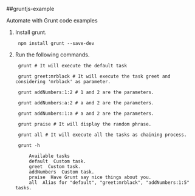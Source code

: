 ##gruntjs-example

Automate with Grunt code examples

1. Install grunt.

        npm install grunt --save-dev

2. Run the following commands.

        grunt # It will execute the default task

        grunt greet:mrblack # It will execute the task greet and considering 'mrblack' as parameter.

        grunt addNumbers:1:2 # 1 and 2 are the parameters.

        grunt addNumbers:a:2 # a and 2 are the parameters.

        grunt addNumbers:1:a # a and 2 are the parameters.

        grunt praise # It will display the random phrase.

        grunt all # It will execute all the tasks as chaining process.

        grunt -h

            Available tasks
            default  Custom task.
            greet  Custom task.
            addNumbers  Custom task.
            praise  Have Grunt say nice things about you.
            all  Alias for "default", "greet:mrblack", "addNumbers:1:5" tasks.
